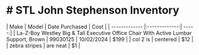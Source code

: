 # # STL John Stephenson Inventory  

| Make        | Model           | Date Purchased  | Cost      |
| ------------- |:-------------:| -----:|
| La-Z-Boy Westley Big & Tall Executive Office Chair With Active Lumbar Support, Brown      | 99030125 | 10/02/2024 | $199      |
| col 2 is      | centered      |   $12 |
| zebra stripes | are neat      |    $1 |
